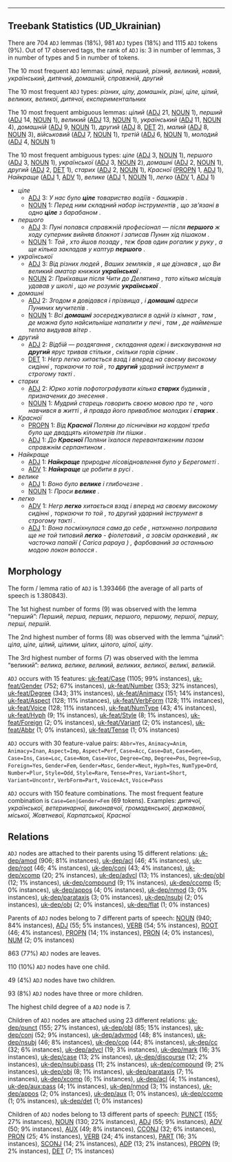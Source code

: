 

--------------------------------------------------------------------------------

## Treebank Statistics (UD_Ukrainian)

There are 704 `ADJ` lemmas (18%), 981 `ADJ` types (18%) and 1115 `ADJ` tokens (9%).
Out of 17 observed tags, the rank of `ADJ` is: 3 in number of lemmas, 3 in number of types and 5 in number of tokens.

The 10 most frequent `ADJ` lemmas: <em>цілий, перший, різний, великий, новий, український, дитячий, домашній, справжній, другий</em>

The 10 most frequent `ADJ` types:  <em>різних, цілу, домашніх, різні, ціле, цілий, великих, великої, дитячої, експериментальних</em>

The 10 most frequent ambiguous lemmas: <em>цілий</em> ([ADJ]() 21, [NOUN]() 1), <em>перший</em> ([ADJ]() 14, [NOUN]() 1), <em>великий</em> ([ADJ]() 13, [NOUN]() 1), <em>український</em> ([ADJ]() 11, [NOUN]() 4), <em>домашній</em> ([ADJ]() 9, [NOUN]() 1), <em>другий</em> ([ADJ]() 8, [DET]() 2), <em>малий</em> ([ADJ]() 8, [NOUN]() 3), <em>військовий</em> ([ADJ]() 7, [NOUN]() 1), <em>третій</em> ([ADJ]() 6, [NOUN]() 1), <em>молодий</em> ([ADJ]() 4, [NOUN]() 1)

The 10 most frequent ambiguous types:  <em>ціле</em> ([ADJ]() 3, [NOUN]() 1), <em>першого</em> ([ADJ]() 3, [NOUN]() 1), <em>української</em> ([ADJ]() 3, [NOUN]() 2), <em>домашні</em> ([ADJ]() 2, [NOUN]() 1), <em>другий</em> ([ADJ]() 2, [DET]() 1), <em>старих</em> ([ADJ]() 2, [NOUN]() 1), <em>Красної</em> ([PROPN]() 1, [ADJ]() 1), <em>Найкраще</em> ([ADJ]() 1, [ADV]() 1), <em>велике</em> ([ADJ]() 1, [NOUN]() 1), <em>легко</em> ([ADV]() 1, [ADJ]() 1)


* <em>ціле</em>
  * [ADJ]() 3: <em>У нас було <b>ціле</b> товариство водіїв - башкирів .</em>
  * [NOUN]() 1: <em>Перед ним складний набор інструментів , що зв’язані в одно <b>ціле</b> з барабаном .</em>
* <em>першого</em>
  * [ADJ]() 3: <em>Пуні попався справжній професіонал — після <b>першого</b> ж ходу суперник вийняв блокнот і записав Пунин хід пішаком .</em>
  * [NOUN]() 1: <em>Той , хто йшов позаду , теж брав один рогалик у руку , а ще кілька закладав у каптур <b>першого</b> .</em>
* <em>української</em>
  * [ADJ]() 3: <em>Від різних людей , Ваших земляків , я ще дізнався , що Ви великий аматор книжки <b>української</b> .</em>
  * [NOUN]() 2: <em>Приїхавши після Чити до Делятина , тато кілька місяців удавав у школі , що не розуміє <b>української</b> .</em>
* <em>домашні</em>
  * [ADJ]() 2: <em>Згодом я довідався і прізвища , і <b>домашні</b> адреси Пуниних мучителів .</em>
  * [NOUN]() 1: <em>Всі <b>домашні</b> зосереджувалися в одній із кімнат , там , де можна було найсильніше напалити у печі , там , де найменше тепла видував вітер .</em>
* <em>другий</em>
  * [ADJ]() 2: <em>Відбій — роздягання , складання одежі і вискакування на <b>другий</b> ярус тривав стільки , скільки горів сірник .</em>
  * [DET]() 1: <em>Негр легко хитається взад і вперед на своєму високому сидінні , торкаючи то той , то <b>другий</b> ударний інструмент в строгому такті .</em>
* <em>старих</em>
  * [ADJ]() 2: <em>Юрко хотів пофотографувати кілька <b>старих</b> будинків , призначених до знесення .</em>
  * [NOUN]() 1: <em>Мудрий старець говорить своєю мовою про те , чого навчився в житті , й правда його приваблює молодих і <b>старих</b> .</em>
* <em>Красної</em>
  * [PROPN]() 1: <em>Від <b>Красної</b> Поляни до лісничівки на кордоні треба було ще двадцять кілометрів іти пішки .</em>
  * [ADJ]() 1: <em>До <b>Красної</b> Поляни їхалося перевантаженим пазом справжнім серпантином .</em>
* <em>Найкраще</em>
  * [ADJ]() 1: <em><b>Найкраще</b> природне лісовідновлення було у Берегометі .</em>
  * [ADV]() 1: <em><b>Найкраще</b> це робити в русі .</em>
* <em>велике</em>
  * [ADJ]() 1: <em>Воно було <b>велике</b> і глибочезне .</em>
  * [NOUN]() 1: <em>Проси <b>велике</b> .</em>
* <em>легко</em>
  * [ADV]() 1: <em>Негр <b>легко</b> хитається взад і вперед на своєму високому сидінні , торкаючи то той , то другий ударний інструмент в строгому такті .</em>
  * [ADJ]() 1: <em>Вона посміхнулася сама до себе , натхненно поправила ще не той типовий <b>легко</b> - фіолетовий , а зовсім оранжевий , як часточка папайї ( Carica papaya ) , фарбований за останньою модою локон волосся .</em>

## Morphology

The form / lemma ratio of `ADJ` is 1.393466 (the average of all parts of speech is 1.380843).

The 1st highest number of forms (9) was observed with the lemma “перший”: <em>Перший, перша, перших, першого, першому, першої, першу, перші, першій</em>.

The 2nd highest number of forms (8) was observed with the lemma “цілий”: <em>ціла, ціле, цілий, цілими, цілих, цілого, цілої, цілу</em>.

The 3rd highest number of forms (7) was observed with the lemma “великий”: <em>велика, велике, великий, великих, великої, великі, великій</em>.

`ADJ` occurs with 15 features: [uk-feat/Case]() (1105; 99% instances), [uk-feat/Gender]() (752; 67% instances), [uk-feat/Number]() (353; 32% instances), [uk-feat/Degree]() (343; 31% instances), [uk-feat/Animacy]() (151; 14% instances), [uk-feat/Aspect]() (128; 11% instances), [uk-feat/VerbForm]() (128; 11% instances), [uk-feat/Voice]() (128; 11% instances), [uk-feat/NumType]() (43; 4% instances), [uk-feat/Hyph]() (9; 1% instances), [uk-feat/Style]() (8; 1% instances), [uk-feat/Foreign]() (2; 0% instances), [uk-feat/Variant]() (2; 0% instances), [uk-feat/Abbr]() (1; 0% instances), [uk-feat/Tense]() (1; 0% instances)

`ADJ` occurs with 30 feature-value pairs: `Abbr=Yes`, `Animacy=Anim`, `Animacy=Inan`, `Aspect=Imp`, `Aspect=Perf`, `Case=Acc`, `Case=Dat`, `Case=Gen`, `Case=Ins`, `Case=Loc`, `Case=Nom`, `Case=Voc`, `Degree=Cmp`, `Degree=Pos`, `Degree=Sup`, `Foreign=Yes`, `Gender=Fem`, `Gender=Masc`, `Gender=Neut`, `Hyph=Yes`, `NumType=Ord`, `Number=Plur`, `Style=Odd`, `Style=Rare`, `Tense=Pres`, `Variant=Short`, `Variant=Uncontr`, `VerbForm=Part`, `Voice=Act`, `Voice=Pass`

`ADJ` occurs with 150 feature combinations.
The most frequent feature combination is `Case=Gen|Gender=Fem` (69 tokens).
Examples: <em>дитячої, української, ветеринарної, виконавчої, громадянської, державної, міської, Жовтневої, Карпатської, Красної</em>


## Relations

`ADJ` nodes are attached to their parents using 15 different relations: [uk-dep/amod]() (906; 81% instances), [uk-dep/acl]() (46; 4% instances), [uk-dep/root]() (46; 4% instances), [uk-dep/conj]() (43; 4% instances), [uk-dep/xcomp]() (20; 2% instances), [uk-dep/advcl]() (13; 1% instances), [uk-dep/obl]() (12; 1% instances), [uk-dep/compound]() (9; 1% instances), [uk-dep/ccomp]() (5; 0% instances), [uk-dep/appos]() (4; 0% instances), [uk-dep/nmod]() (3; 0% instances), [uk-dep/parataxis]() (3; 0% instances), [uk-dep/nsubj]() (2; 0% instances), [uk-dep/obj]() (2; 0% instances), [uk-dep/flat]() (1; 0% instances)

Parents of `ADJ` nodes belong to 7 different parts of speech: [NOUN]() (940; 84% instances), [ADJ]() (55; 5% instances), [VERB]() (54; 5% instances), [ROOT]() (46; 4% instances), [PROPN]() (14; 1% instances), [PRON]() (4; 0% instances), [NUM]() (2; 0% instances)

863 (77%) `ADJ` nodes are leaves.

110 (10%) `ADJ` nodes have one child.

49 (4%) `ADJ` nodes have two children.

93 (8%) `ADJ` nodes have three or more children.

The highest child degree of a `ADJ` node is 7.

Children of `ADJ` nodes are attached using 23 different relations: [uk-dep/punct]() (155; 27% instances), [uk-dep/obl]() (85; 15% instances), [uk-dep/conj]() (52; 9% instances), [uk-dep/advmod]() (48; 8% instances), [uk-dep/nsubj]() (46; 8% instances), [uk-dep/cop]() (44; 8% instances), [uk-dep/cc]() (32; 6% instances), [uk-dep/advcl]() (19; 3% instances), [uk-dep/mark]() (16; 3% instances), [uk-dep/case]() (13; 2% instances), [uk-dep/discourse]() (12; 2% instances), [uk-dep/nsubj:pass]() (11; 2% instances), [uk-dep/compound]() (9; 2% instances), [uk-dep/obj]() (8; 1% instances), [uk-dep/parataxis]() (7; 1% instances), [uk-dep/xcomp]() (6; 1% instances), [uk-dep/acl]() (4; 1% instances), [uk-dep/aux:pass]() (4; 1% instances), [uk-dep/nmod]() (3; 1% instances), [uk-dep/appos]() (2; 0% instances), [uk-dep/aux]() (1; 0% instances), [uk-dep/ccomp]() (1; 0% instances), [uk-dep/det]() (1; 0% instances)

Children of `ADJ` nodes belong to 13 different parts of speech: [PUNCT]() (155; 27% instances), [NOUN]() (130; 22% instances), [ADJ]() (55; 9% instances), [ADV]() (50; 9% instances), [AUX]() (49; 8% instances), [CCONJ]() (32; 6% instances), [PRON]() (25; 4% instances), [VERB]() (24; 4% instances), [PART]() (16; 3% instances), [SCONJ]() (14; 2% instances), [ADP]() (13; 2% instances), [PROPN]() (9; 2% instances), [DET]() (7; 1% instances)

